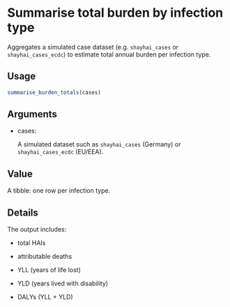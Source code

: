 # Summarise total burden by infection type

Aggregates a simulated case dataset (e.g. `shayhai_cases` or
`shayhai_cases_ecdc`) to estimate total annual burden per infection
type.

## Usage

``` r
summarise_burden_totals(cases)
```

## Arguments

- cases:

  A simulated dataset such as `shayhai_cases` (Germany) or
  `shayhai_cases_ecdc` (EU/EEA).

## Value

A tibble: one row per infection type.

## Details

The output includes:

- total HAIs

- attributable deaths

- YLL (years of life lost)

- YLD (years lived with disability)

- DALYs (YLL + YLD)
